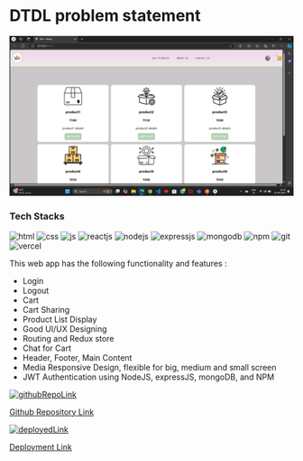 <div>
      <div>
        <div>
            <h1>
                DTDL problem statement
            </h1>
        </div>
        <div>
            <img width="100%" height="10%" src="image.png" alt="project-img"/>
        </div>
        <div>
            <h3>
              Tech Stacks
            </h3>
            <div>
                <img width="50" height="50" src="https://img.icons8.com/?size=48&id=v8RpPQUwv0N8&format=png" alt="html" />
                <img width="50" height="50" src="https://img.icons8.com/?size=48&id=21278&format=png" alt="css" />
                <img width="50" height="50" src="https://img.icons8.com/?size=48&id=108784&format=png" alt="js" />
                <img width="50" height="50" src="https://img.icons8.com/?size=48&id=123603&format=png" alt="reactjs" />
                <img width="50" height="50" src="https://img.icons8.com/?size=48&id=54087&format=png" alt="nodejs" />
                <img width="50" height="50" src="https://img.icons8.com/?size=48&id=PZQVBAxaueDJ&format=png" alt="expressjs" />
                <img width="50" height="50" src="https://img.icons8.com/?size=48&id=bosfpvRzNOG8&format=png" alt="mongodb"/>
                <img width="50" height="50" src="https://cdn-icons-png.flaticon.com/128/16573/16573409.png" alt="npm" />
                <img width="50" height="50" src="https://cdn-icons-png.flaticon.com/128/25/25231.png" alt="git"/>
                <img width="50" height="50" src="https://cdn-icons-png.flaticon.com/128/17468/17468924.png" alt="vercel" />
            </div>
            <p>
                This web app has the following functionality and features :
                <ul>
                    <li>Login</li>
                    <li>Logout</li>
                    <li>Cart</li>
                    <li>Cart Sharing</li>
                    <li>Product List Display</li>
                    <li>Good UI/UX Designing</li>
                    <li>Routing and Redux store</li>
                    <li>Chat for Cart</li>
                    <li>Header, Footer, Main Content</li>
                    <li>Media Responsive Design, flexible for big, medium and small screen</li>
                    <li>JWT Authentication using NodeJS, expressJS, mongoDB, and NPM</li>
                </ul>
            </p>
        </div>
        <div>
            <a href="https://github.com/erjyotigoswami9/chalang_hackfest24" target="_blank">
            <div>
              <img width="30" height="30" src="https://cdn-icons-png.flaticon.com/128/733/733553.png" alt="githubRepoLink"/>
              <p>Github Repository Link</p>
            </div>
            </a>
            <a href="https://github.com/erjyotigoswami9/chalang_hackfest24" target="_blank">
            <div>
                <img width="30" height="30" src="https://cdn-icons-png.flaticon.com/128/17468/17468924.png" alt="deployedLink" />
                <p>Deployment Link</p>
            </div>
            </a>
        </div>
      </div>
    </div>
